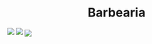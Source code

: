 <h1 align="center">Barbearia</h1>

<img src="https://user-images.githubusercontent.com/69200574/192762783-9e2e2143-3f08-4870-ad3a-2baaef61be87.PNG"/>
<img src="https://user-images.githubusercontent.com/69200574/192762914-d5831061-3a5b-4da8-9a9b-9fea10f8120e.PNG"/>
<img align="center" src="https://user-images.githubusercontent.com/69200574/192764140-73d33390-ff59-4564-a14d-8a1a3134639b.png"/>


